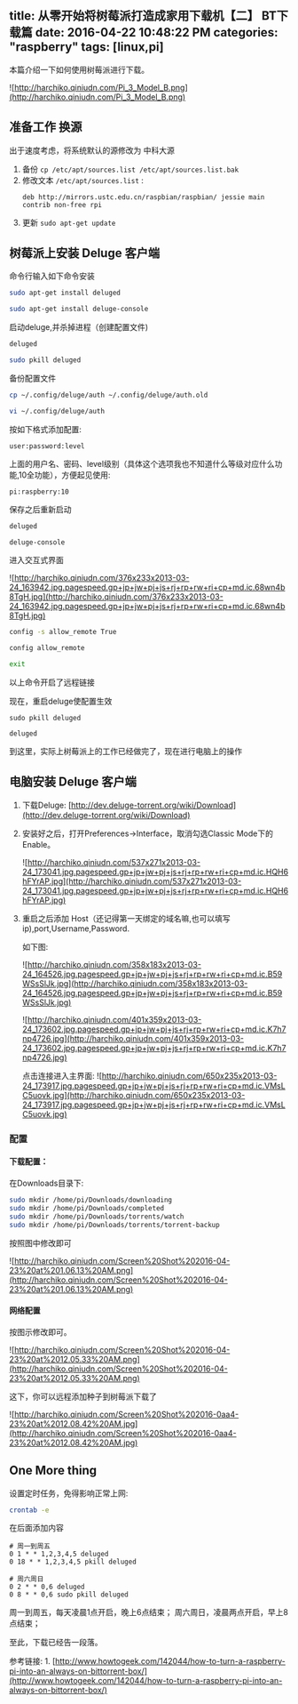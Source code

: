 title: 从零开始将树莓派打造成家用下载机【二】 BT下载篇
date: 2016-04-22 10:48:22 PM
categories: "raspberry"
tags: [linux,pi]
---
本篇介绍一下如何使用树莓派进行下载。
<!--more-->

![http://harchiko.qiniudn.com/Pi_3_Model_B.png](http://harchiko.qiniudn.com/Pi_3_Model_B.png)

## 准备工作 换源

出于速度考虑，将系统默认的源修改为 中科大源

1. 备份 `cp /etc/apt/sources.list /etc/apt/sources.list.bak`
2. 修改文本 `/etc/apt/sources.list` :
    ```
    deb http://mirrors.ustc.edu.cn/raspbian/raspbian/ jessie main contrib non-free rpi
    ```
3. 更新 `sudo apt-get update`

## 树莓派上安装 Deluge 客户端

命令行输入如下命令安装

```bash
sudo apt-get install deluged

sudo apt-get install deluge-console
```

启动deluge,并杀掉进程（创建配置文件)

```bash
deluged

sudo pkill deluged
```

备份配置文件
```bash
cp ~/.config/deluge/auth ~/.config/deluge/auth.old

vi ~/.config/deluge/auth
```

按如下格式添加配置:

```
user:password:level
```

上面的用户名、密码、level级别（具体这个选项我也不知道什么等级对应什么功能,10全功能），方便起见使用:

```
pi:raspberry:10
```

保存之后重新启动

```bash
deluged

deluge-console
```
进入交互式界面

![http://harchiko.qiniudn.com/376x233x2013-03-24_163942.jpg.pagespeed.gp+jp+jw+pj+js+rj+rp+rw+ri+cp+md.ic.68wn4b8TgH.jpg](http://harchiko.qiniudn.com/376x233x2013-03-24_163942.jpg.pagespeed.gp+jp+jw+pj+js+rj+rp+rw+ri+cp+md.ic.68wn4b8TgH.jpg)

```bash
config -s allow_remote True

config allow_remote

exit
```

以上命令开启了远程链接

现在，重启deluge使配置生效

```
sudo pkill deluged

deluged
```

到这里，实际上树莓派上的工作已经做完了，现在进行电脑上的操作

## 电脑安装 Deluge 客户端

1. 下载Deluge: [http://dev.deluge-torrent.org/wiki/Download](http://dev.deluge-torrent.org/wiki/Download)

2. 安装好之后，打开Preferences->Interface，取消勾选Classic Mode下的 Enable。

    ![http://harchiko.qiniudn.com/537x271x2013-03-24_173041.jpg.pagespeed.gp+jp+jw+pj+js+rj+rp+rw+ri+cp+md.ic.HQH6hFYrAP.jpg](http://harchiko.qiniudn.com/537x271x2013-03-24_173041.jpg.pagespeed.gp+jp+jw+pj+js+rj+rp+rw+ri+cp+md.ic.HQH6hFYrAP.jpg)
3. 重启之后添加 Host（还记得第一天绑定的域名嘛,也可以填写ip),port,Username,Password.

    如下图: 

    ![http://harchiko.qiniudn.com/358x183x2013-03-24_164526.jpg.pagespeed.gp+jp+jw+pj+js+rj+rp+rw+ri+cp+md.ic.B59WSsSlJk.jpg](http://harchiko.qiniudn.com/358x183x2013-03-24_164526.jpg.pagespeed.gp+jp+jw+pj+js+rj+rp+rw+ri+cp+md.ic.B59WSsSlJk.jpg)

    ![http://harchiko.qiniudn.com/401x359x2013-03-24_173602.jpg.pagespeed.gp+jp+jw+pj+js+rj+rp+rw+ri+cp+md.ic.K7h7np4726.jpg](http://harchiko.qiniudn.com/401x359x2013-03-24_173602.jpg.pagespeed.gp+jp+jw+pj+js+rj+rp+rw+ri+cp+md.ic.K7h7np4726.jpg)

    点击连接进入主界面:
    ![http://harchiko.qiniudn.com/650x235x2013-03-24_173917.jpg.pagespeed.gp+jp+jw+pj+js+rj+rp+rw+ri+cp+md.ic.VMsLC5uovk.jpg](http://harchiko.qiniudn.com/650x235x2013-03-24_173917.jpg.pagespeed.gp+jp+jw+pj+js+rj+rp+rw+ri+cp+md.ic.VMsLC5uovk.jpg)

### 配置

#### 下载配置：

在Downloads目录下:

```bash
sudo mkdir /home/pi/Downloads/downloading
sudo mkdir /home/pi/Downloads/completed
sudo mkdir /home/pi/Downloads/torrents/watch
sudo mkdir /home/pi/Downloads/torrents/torrent-backup
```

按照图中修改即可

![http://harchiko.qiniudn.com/Screen%20Shot%202016-04-23%20at%201.06.13%20AM.png](http://harchiko.qiniudn.com/Screen%20Shot%202016-04-23%20at%201.06.13%20AM.png)

#### 网络配置
按图示修改即可。

![http://harchiko.qiniudn.com/Screen%20Shot%202016-04-23%20at%2012.05.33%20AM.png](http://harchiko.qiniudn.com/Screen%20Shot%202016-04-23%20at%2012.05.33%20AM.png)

这下，你可以远程添加种子到树莓派下载了

![http://harchiko.qiniudn.com/Screen%20Shot%202016-0aa4-23%20at%2012.08.42%20AM.jpg](http://harchiko.qiniudn.com/Screen%20Shot%202016-0aa4-23%20at%2012.08.42%20AM.jpg)

## One More thing

设置定时任务，免得影响正常上网:

```bash
crontab -e
```
在后面添加内容
```
# 周一到周五
0 1 * * 1,2,3,4,5 deluged
0 18 * * 1,2,3,4,5 pkill deluged 

# 周六周日
0 2 * * 0,6 deluged 
0 8 * * 0,6 sudo pkill deluged 
```
周一到周五，每天凌晨1点开启，晚上6点结束；
周六周日，凌晨两点开启，早上8点结束；

至此，下载已经告一段落。

参考链接: 1. [http://www.howtogeek.com/142044/how-to-turn-a-raspberry-pi-into-an-always-on-bittorrent-box/](http://www.howtogeek.com/142044/how-to-turn-a-raspberry-pi-into-an-always-on-bittorrent-box/)